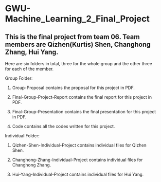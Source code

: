 # GWU-Machine_Learning_2_Final_Project

## This is the final project from team 06. Team members are Qizhen(Kurtis) Shen, Changhong Zhang, Hui Yang.

Here are six folders in total, three for the whole group and the other three for each of the member. 

Group Folder:

1. Group-Proposal contains the proposal for this project in PDF.

2. Final-Group-Project-Report contains the final report for this project in PDF.

3. Final-Group-Presentation contains the final presentation for this project in PDF. 

3. Code contains all the codes written for this project.

Individual Folder:
   
1. Qizhen-Shen-Individual-Project contains individual files for Qizhen Shen.

2. Changhong-Zhang-Individual-Project contains individual files for Changhong Zhang.

3. Hui-Yang-Individual-Project contains individual files for Hui Yang.